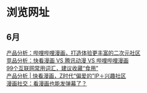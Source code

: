 # 浏览网址
## 6月
[产品分析：哔哩哔哩漫画，打造体验更丰富的二次元社区](http://www.woshipm.com/evaluating/2623947.html)<br>
[竞品分析：快看漫画 VS 腾讯动漫 VS 哔哩哔哩漫画](http://www.woshipm.com/evaluating/3093365.html)<br>
[99个互联网常用词汇，建议收藏“食用”](http://www.woshipm.com/zhichang/1743064.html)<br>
[产品分析 | 快看漫画，Z时代“偏爱的”IP＋兴趣社区](http://www.woshipm.com/evaluating/3979987.html)<br>
[漫画社交：看漫画也能发弹幕了？](http://www.woshipm.com/evaluating/3288198.html)<br><br>
